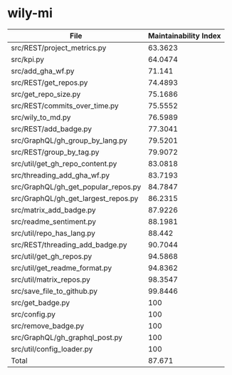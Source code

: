 # wily-mi

| File                                |   Maintainability Index |
| --- | --- |
| src/REST/project_metrics.py         |                 63.3623 |
| src/kpi.py                          |                 64.0474 |
| src/add_gha_wf.py                   |                 71.141  |
| src/REST/get_repos.py               |                 74.4893 |
| src/get_repo_size.py                |                 75.1686 |
| src/REST/commits_over_time.py       |                 75.5552 |
| src/wily_to_md.py                   |                 76.5989 |
| src/REST/add_badge.py               |                 77.3041 |
| src/GraphQL/gh_group_by_lang.py     |                 79.5201 |
| src/REST/group_by_tag.py            |                 79.9072 |
| src/util/get_gh_repo_content.py     |                 83.0818 |
| src/threading_add_gha_wf.py         |                 83.7193 |
| src/GraphQL/gh_get_popular_repos.py |                 84.7847 |
| src/GraphQL/gh_get_largest_repos.py |                 86.2315 |
| src/matrix_add_badge.py             |                 87.9226 |
| src/readme_sentiment.py             |                 88.1981 |
| src/util/repo_has_lang.py           |                 88.442  |
| src/REST/threading_add_badge.py     |                 90.7044 |
| src/util/get_gh_repos.py            |                 94.5868 |
| src/util/get_readme_format.py       |                 94.8362 |
| src/util/matrix_repos.py            |                 98.3547 |
| src/save_file_to_github.py          |                 99.8446 |
| src/get_badge.py                    |                100      |
| src/config.py                       |                100      |
| src/remove_badge.py                 |                100      |
| src/GraphQL/gh_graphql_post.py      |                100      |
| src/util/config_loader.py           |                100      |
| Total                               |                 87.671  |
